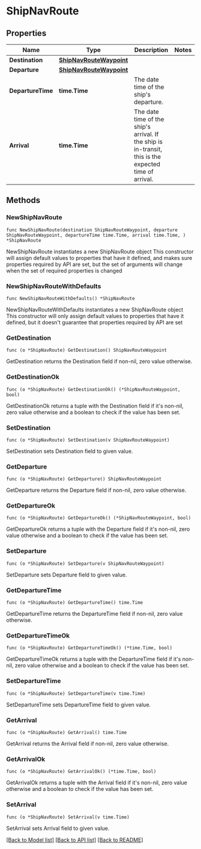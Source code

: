 # ShipNavRoute

## Properties

Name | Type | Description | Notes
------------ | ------------- | ------------- | -------------
**Destination** | [**ShipNavRouteWaypoint**](ShipNavRouteWaypoint.md) |  | 
**Departure** | [**ShipNavRouteWaypoint**](ShipNavRouteWaypoint.md) |  | 
**DepartureTime** | **time.Time** | The date time of the ship&#39;s departure. | 
**Arrival** | **time.Time** | The date time of the ship&#39;s arrival. If the ship is in-transit, this is the expected time of arrival. | 

## Methods

### NewShipNavRoute

`func NewShipNavRoute(destination ShipNavRouteWaypoint, departure ShipNavRouteWaypoint, departureTime time.Time, arrival time.Time, ) *ShipNavRoute`

NewShipNavRoute instantiates a new ShipNavRoute object
This constructor will assign default values to properties that have it defined,
and makes sure properties required by API are set, but the set of arguments
will change when the set of required properties is changed

### NewShipNavRouteWithDefaults

`func NewShipNavRouteWithDefaults() *ShipNavRoute`

NewShipNavRouteWithDefaults instantiates a new ShipNavRoute object
This constructor will only assign default values to properties that have it defined,
but it doesn't guarantee that properties required by API are set

### GetDestination

`func (o *ShipNavRoute) GetDestination() ShipNavRouteWaypoint`

GetDestination returns the Destination field if non-nil, zero value otherwise.

### GetDestinationOk

`func (o *ShipNavRoute) GetDestinationOk() (*ShipNavRouteWaypoint, bool)`

GetDestinationOk returns a tuple with the Destination field if it's non-nil, zero value otherwise
and a boolean to check if the value has been set.

### SetDestination

`func (o *ShipNavRoute) SetDestination(v ShipNavRouteWaypoint)`

SetDestination sets Destination field to given value.


### GetDeparture

`func (o *ShipNavRoute) GetDeparture() ShipNavRouteWaypoint`

GetDeparture returns the Departure field if non-nil, zero value otherwise.

### GetDepartureOk

`func (o *ShipNavRoute) GetDepartureOk() (*ShipNavRouteWaypoint, bool)`

GetDepartureOk returns a tuple with the Departure field if it's non-nil, zero value otherwise
and a boolean to check if the value has been set.

### SetDeparture

`func (o *ShipNavRoute) SetDeparture(v ShipNavRouteWaypoint)`

SetDeparture sets Departure field to given value.


### GetDepartureTime

`func (o *ShipNavRoute) GetDepartureTime() time.Time`

GetDepartureTime returns the DepartureTime field if non-nil, zero value otherwise.

### GetDepartureTimeOk

`func (o *ShipNavRoute) GetDepartureTimeOk() (*time.Time, bool)`

GetDepartureTimeOk returns a tuple with the DepartureTime field if it's non-nil, zero value otherwise
and a boolean to check if the value has been set.

### SetDepartureTime

`func (o *ShipNavRoute) SetDepartureTime(v time.Time)`

SetDepartureTime sets DepartureTime field to given value.


### GetArrival

`func (o *ShipNavRoute) GetArrival() time.Time`

GetArrival returns the Arrival field if non-nil, zero value otherwise.

### GetArrivalOk

`func (o *ShipNavRoute) GetArrivalOk() (*time.Time, bool)`

GetArrivalOk returns a tuple with the Arrival field if it's non-nil, zero value otherwise
and a boolean to check if the value has been set.

### SetArrival

`func (o *ShipNavRoute) SetArrival(v time.Time)`

SetArrival sets Arrival field to given value.



[[Back to Model list]](../README.md#documentation-for-models) [[Back to API list]](../README.md#documentation-for-api-endpoints) [[Back to README]](../README.md)


